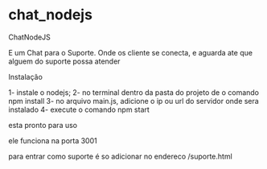 # chat_nodejs
ChatNodeJS

E um Chat para o Suporte.
Onde os cliente se conecta, e aguarda ate que
alguem do suporte possa atender

Instalação

1- instale o nodejs;
2- no terminal dentro da pasta do projeto de o comando npm install
3- no arquivo main.js, adicione o ip ou url do servidor onde sera instalado
4- execute o comando npm start

esta pronto para uso

ele funciona na porta 3001

para entrar como suporte é so adicionar no endereco /suporte.html




